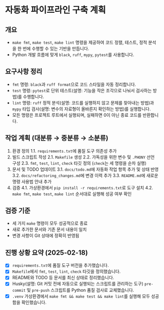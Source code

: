 # 자동화 파이프라인 구축 계획

## 개요
- `make fmt`, `make test`, `make lint` 명령을 제공하여 코드 정렬, 테스트, 정적 분석을 한 번에 수행할 수 있는 기반을 만듭니다.
- Python 개발 흐름에 맞게 `black`, `ruff`, `mypy`, `pytest`를 사용합니다.

## 요구사항 정리
- `fmt` 명령: `black`과 `ruff format`으로 코드 스타일을 자동 정리합니다.
- `test` 명령: `pytest`로 단위 테스트(설명: 기능을 작은 조각으로 나눠서 검사하는 방법)를 수행합니다.
- `lint` 명령: `ruff` 정적 분석(설명: 코드를 실행하지 않고 문제를 찾아내는 방법)과 `mypy` 타입 검사(설명: 변수의 자료형이 올바른지 확인하는 방법)를 실행합니다.
- 모든 명령은 프로젝트 루트에서 실행되며, 실패하면 0이 아닌 종료 코드를 반환합니다.

## 작업 계획 (대분류 → 중분류 → 소분류)
1. 환경 정의
   1.1. `requirements.txt`에 품질 도구 의존성 추가
2. 빌드 스크립트 작성
   2.1. `Makefile` 생성
   2.2. 가독성을 위한 변수 및 `.PHONY` 선언 구성
   2.3. `fmt`, `test`, `lint`, `check` 타깃 정의 (`check`는 세 명령을 순차 실행)
3. 문서 및 TODO 업데이트
   3.1. `docs/todo.md`에 자동화 작업 항목 추가 및 상태 반영
   3.2. `docs/refactoring_changes.md`에 변경 이력 추가
   3.3. `README.md`에 새로운 명령 사용법 안내 추가
4. 검증
   4.1. 가상환경에서 `pip install -r requirements.txt`로 도구 설치
   4.2. `make fmt`, `make test`, `make lint` 순서대로 실행해 성공 여부 확인

## 검증 기준
- 세 가지 `make` 명령이 모두 성공적으로 종료
- 새로 추가한 문서와 기존 문서 내용이 일치
- 변경 사항이 Git 상태에 정확히 반영됨

## 진행 상황 요약 (2025-02-18)
- [x] `requirements.txt`에 품질 도구 버전을 추가했습니다.
- [x] `Makefile`에서 `fmt`, `test`, `lint`, `check` 타깃을 정의했습니다.
- [x] README와 TODO 등 문서를 최신 상태로 정리했습니다.
- [x] Husky(설명: Git 커밋 전에 자동으로 실행되는 스크립트를 관리하는 도구) `pre-commit` 및 `pre-push` 스크립트를 Python 품질 검사로 교체했습니다.
- [x] `.venv` 가상환경에서 `make fmt && make test && make lint`를 실행해 모두 성공함을 확인했습니다.
